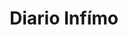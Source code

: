 ---
layout: libro
title: Diario Infímo
flipbook: https://www.yumpu.com/es/embed/view/F483dNgHzLkDaRGQ
permalink: /libros/diario_infimo/
---